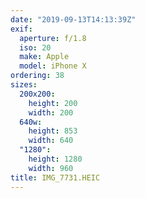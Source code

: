 ```yaml
---
date: "2019-09-13T14:13:39Z"
exif:
  aperture: f/1.8
  iso: 20
  make: Apple
  model: iPhone X
ordering: 38
sizes:
  200x200:
    height: 200
    width: 200
  640w:
    height: 853
    width: 640
  "1280":
    height: 1280
    width: 960
title: IMG_7731.HEIC
---
```

